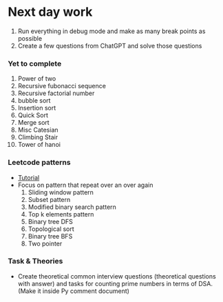 # Next day work

1. Run everything in debug mode and make as many break points as possible
2. Create a few questions from ChatGPT and solve those questions


### Yet to complete
1. Power of two
2. Recursive fubonacci sequence
3. Recursive factorial number
4. bubble sort
5. Insertion sort
6. Quick Sort
7. Merge sort
8. Misc Catesian
9. Climbing Stair
10. Tower of hanoi

### Leetcode patterns
 - [Tutorial](https://www.youtube.com/watch?v=xo7XrRVxH8Y)
 - Focus on pattern that repeat over an over again
   1. Sliding window pattern 
   2. Subset pattern
   3. Modified binary search pattern
   4. Top k elements pattern
   5. Binary tree DFS 
   6. Topological sort
   7. Binary tree BFS
   8. Two pointer


### Task & Theories

 - Create theoretical common interview questions (theoretical questions with answer) and tasks for counting prime numbers in terms of DSA. (Make it inside Py comment document)
